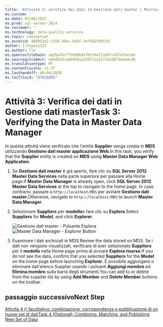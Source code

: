 ```yaml
---
title: 'Attività 3: verifica dei dati in Gestione dati master | Microsoft Docs'
ms.custom: ''
ms.date: 03/06/2017
ms.prod: sql-server-2014
ms.reviewer: ''
ms.technology: data-quality-services
ms.topic: conceptual
ms.assetid: d88953d2-2258-40ac-b3bf-2ef502f9b5fd
author: lrtoyou1223
ms.author: lle
ms.openlocfilehash: aed5a76cff9d90b81f02f6af11b6fc437efee14e
ms.sourcegitcommit: ad4d92dce894592a259721a1571b1d8736abacdb
ms.translationtype: MT
ms.contentlocale: it-IT
ms.lasthandoff: 08/04/2020
ms.locfileid: "87625085"
---
```

# <a name="task-3-verifying-the-data-in-master-data-manager"></a><span data-ttu-id="ecde6-102">Attività 3: Verifica dei dati in Gestione dati master</span><span class="sxs-lookup"><span data-stu-id="ecde6-102">Task 3: Verifying the Data in Master Data Manager</span></span>
  <span data-ttu-id="ecde6-103">In questa attività viene verificato che l'entità **Supplier** venga creata in **MDS** utilizzando **Gestione dati master applicazione Web**.</span><span class="sxs-lookup"><span data-stu-id="ecde6-103">In this task, you verify that the **Supplier** entity is created on **MDS** using **Master Data Manager Web Application**.</span></span>

1.  <span data-ttu-id="ecde6-104">Se **Gestione dati master** è già aperto, fare clic su **SQL Server 2012 Master Data Services** nella parte superiore per passare alla Home page.</span><span class="sxs-lookup"><span data-stu-id="ecde6-104">If **Master Data Manager** is already open, click **SQL Server 2012 Master Data Services** at the top to navigate to the home page.</span></span> <span data-ttu-id="ecde6-105">In caso contrario, passare a `http://localhost/MDS` per avviare **Gestione dati master**.</span><span class="sxs-lookup"><span data-stu-id="ecde6-105">Otherwise, navigate to `http://localhost/MDS` to launch **Master Data Manager**.</span></span>

2.  <span data-ttu-id="ecde6-106">Selezionare **Suppliers** per **modello**e fare clic su **Esplora**.</span><span class="sxs-lookup"><span data-stu-id="ecde6-106">Select **Suppliers** for **Model**, and click **Explorer**.</span></span>

     <span data-ttu-id="ecde6-107">![Gestione dati master - Pulsante Esplora](../../2014/tutorials/media/et-verifyingthedatainmasterdatamanager.jpg "Gestione dati master - Pulsante Esplora")</span><span class="sxs-lookup"><span data-stu-id="ecde6-107">![Master Data Manager - Explorer Button](../../2014/tutorials/media/et-verifyingthedatainmasterdatamanager.jpg "Master Data Manager - Explorer Button")</span></span>

3.  <span data-ttu-id="ecde6-108">Esaminare i dati archiviati in MDS.</span><span class="sxs-lookup"><span data-stu-id="ecde6-108">Review the data stored on MDS.</span></span> <span data-ttu-id="ecde6-109">Se i dati non vengono visualizzati, verificare di aver selezionato **Suppliers** per il **modello** nella Home page prima di avviare **Esplora risorse**.</span><span class="sxs-lookup"><span data-stu-id="ecde6-109">If you do not see the data, confirm that you selected **Suppliers** for the **Model** on the home page before launching **Explorer**.</span></span> <span data-ttu-id="ecde6-110">È possibile aggiungere o eliminare dall'elenco Supplier usando i pulsanti **Aggiungi membro** ed **Elimina membro** sulla barra degli strumenti.</span><span class="sxs-lookup"><span data-stu-id="ecde6-110">You can add to or delete from the supplier list by using **Add Member** and **Delete Member** buttons on the toolbar.</span></span>

## <a name="next-step"></a><span data-ttu-id="ecde6-111">passaggio successivo</span><span class="sxs-lookup"><span data-stu-id="ecde6-111">Next Step</span></span>
 [<span data-ttu-id="ecde6-112">Attività 4 &#40;&#41; facoltativo: combinazione, corrispondenza e pubblicazione di un nuovo set di dati</span><span class="sxs-lookup"><span data-stu-id="ecde6-112">Task 4 &#40;Optional&#41;: Combining, Matching, and Publishing New Set of Data</span></span>](../../2014/tutorials/task-4-optional-combining-matching-and-publishing-new-set-of-data.md)


